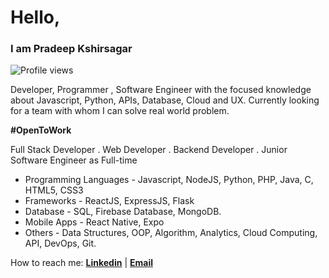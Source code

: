 <!---

### Hi there 👋


Here are some ideas to get you started:

- 🔭 I’m currently working on ...
- 🌱 I’m currently learning ...
- 👯 I’m looking to collaborate on ...
- 🤔 I’m looking for help with ...
- 💬 Ask me about ...
- 📫 How to reach me: ...
- 😄 Pronouns: ...
- ⚡ Fun fact: ...


--->

# Hello,
### I am Pradeep Kshirsagar
![Profile views](https://gpvc.arturio.dev/pradeep99909)

  Developer, Programmer , Software Engineer with the focused knowledge about Javascript, Python, APIs, Database, Cloud and UX.
  Currently looking for a team with whom I can solve real world problem.
  
  **#OpenToWork**
  
  Full Stack Developer . Web Developer . Backend Developer . Junior Software Engineer as Full-time
  
* Programming Languages - Javascript, NodeJS, Python, PHP, Java, C, HTML5, CSS3
* Frameworks - ReactJS, ExpressJS, Flask
* Database - SQL, Firebase Database, MongoDB.
* Mobile Apps - React Native, Expo
* Others - Data Structures, OOP, Algorithm, Analytics, Cloud Computing, API, DevOps, Git.


How to reach me: 
   **[Linkedin](https://www.linkedin.com/in/pradeep-kshirsagar-946348166/)**  | **[Email](mailto:pradeep99909@gmail.com)**



